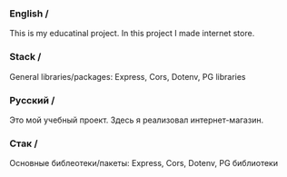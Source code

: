 ### English /

This is my educatinal project. In this project I made internet store.

### Stack /

General libraries/packages: Express, Cors, Dotenv, PG libraries

### Русский /

Это мой учебный проект. Здесь я реализовал интернет-магазин.

### Стак /

Основные библеотеки/пакеты: Express, Cors, Dotenv, PG библиотеки
